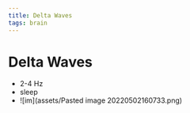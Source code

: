 ```yaml
---
title: Delta Waves
tags: brain
---
```


# Delta Waves
- 2-4 Hz 
- sleep
- ![im](assets/Pasted image 20220502160733.png)


















































